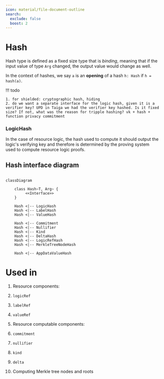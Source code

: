```yaml
---
icon: material/file-document-outline
search:
  exclude: false
  boost: 2
---
```


# Hash

Hash type is defined as a fixed size type that is *binding*, meaning that if the input value of type `Arg` changed, the output value would change as well.

In the context of hashes, we say `a` is an **opening** of a hash `h: Hash` if `h = hash(a)`.

!!! todo

    1. for shielded: cryptographic hash, hiding
    2. do we want a separate interface for the logic hash, given it is a verifier key? UPD in Taiga we had the verifier key hashed. Is it fixed size? If not, what was the reason for tripple hashing? vk + hash + function privacy commitment

### LogicHash

In the case of resource logic, the hash used to compute it should output the logic's verifying key and therefore is determined by the proving system used to compute resource logic proofs.

## Hash interface diagram

```mermaid

classDiagram

    class Hash~T, Arg~ {
         <<Interface>>
    }

    Hash <|-- LogicHash
    Hash <|-- LabelHash
    Hash <|-- ValueHash

    Hash <|-- Commitment
    Hash <|-- Nullifier
    Hash <|-- Kind
    Hash <|-- DeltaHash
    Hash <|-- LogicRefHash
    Hash <|-- MerkleTreeNodeHash

    Hash <|-- AppDataValueHash

```

# Used in
1. Resource components:

  1. `logicRef`
  2. `labelRef`
  3. `valueRef`

2. Resource computable components:

  1. `commitment`
  2. `nullifier`
  3. `kind`
  4. `delta`

3. Computing Merkle tree nodes and roots